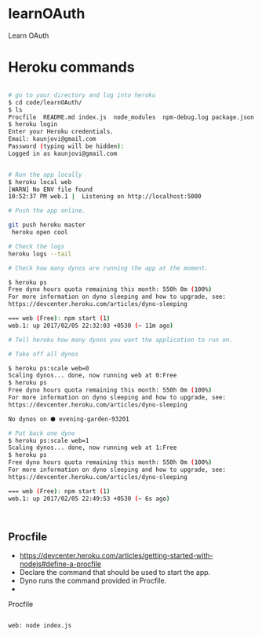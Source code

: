 # learnOAuth
Learn OAuth



# Heroku commands 


```bash

# go to your directory and log into heroku
$ cd code/learnOAuth/
$ ls 
Procfile  README.md index.js  node_modules  npm-debug.log package.json
$ heroku login 
Enter your Heroku credentials.
Email: kaunjovi@gmail.com
Password (typing will be hidden): 
Logged in as kaunjovi@gmail.com

```


```bash

# Run the app locally 
$ heroku local web
[WARN] No ENV file found
10:52:37 PM web.1 |  Listening on http://localhost:5000 

# Push the app online. 

git push heroku master
 heroku open cool

# Check the logs 
heroku logs --tail

# Check how many dynos are running the app at the moment. 

$ heroku ps 
Free dyno hours quota remaining this month: 550h 0m (100%)
For more information on dyno sleeping and how to upgrade, see:
https://devcenter.heroku.com/articles/dyno-sleeping

=== web (Free): npm start (1)
web.1: up 2017/02/05 22:32:03 +0530 (~ 11m ago)

# Tell heroku how many dynos you want the application to run on. 

# Take off all dynos 

$ heroku ps:scale web=0
Scaling dynos... done, now running web at 0:Free
$ heroku ps 
Free dyno hours quota remaining this month: 550h 0m (100%)
For more information on dyno sleeping and how to upgrade, see:
https://devcenter.heroku.com/articles/dyno-sleeping

No dynos on ⬢ evening-garden-93201

# Put back one dyno
$ heroku ps:scale web=1
Scaling dynos... done, now running web at 1:Free
$ heroku ps 
Free dyno hours quota remaining this month: 550h 0m (100%)
For more information on dyno sleeping and how to upgrade, see:
https://devcenter.heroku.com/articles/dyno-sleeping

=== web (Free): npm start (1)
web.1: up 2017/02/05 22:49:53 +0530 (~ 6s ago)




```


## Procfile 

  - https://devcenter.heroku.com/articles/getting-started-with-nodejs#define-a-procfile
  - Declare the command that should be used to start the app. 
  - Dyno runs the command provided in Procfile. 
  - 

Procfile

```text 

web: node index.js

```